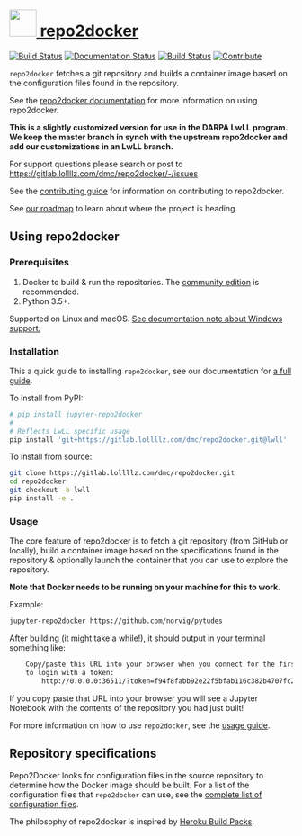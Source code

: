 # <a href="https://github.com/jupyter/repo2docker"><img src="https://raw.githubusercontent.com/jupyter/repo2docker/3fa7444fca6ae2b51e590cbc9d83baf92738ca2a/docs/source/_static/images/repo2docker.png" height="48px" /> repo2docker</a>

[![Build Status](https://travis-ci.org/jupyter/repo2docker.svg?branch=master)](https://travis-ci.org/jupyter/repo2docker)
[![Documentation Status](https://readthedocs.org/projects/repo2docker/badge/?version=latest)](http://repo2docker.readthedocs.io/en/latest/?badge=latest)
[![Build Status](https://dev.azure.com/jupyter/repo2docker/_apis/build/status/jupyter.repo2docker?branchName=master)](https://dev.azure.com/jupyter/repo2docker/_build/latest?definitionId=1&branchName=master)
[![Contribute](https://img.shields.io/badge/I_want_to_contribute!-grey?logo=jupyter)](https://repo2docker.readthedocs.io/en/latest/contributing/contributing.html)

`repo2docker` fetches a git repository and builds a container image based on
the configuration files found in the repository.

See the [repo2docker documentation](http://repo2docker.readthedocs.io)
for more information on using repo2docker.

**This is a slightly customized version for use in the DARPA LwLL program. We keep the master branch in synch with the upstream repo2docker and add our customizations in an LwLL branch.**

For support questions please search or post to https://gitlab.lollllz.com/dmc/repo2docker/-/issues

See the [contributing guide](CONTRIBUTING.md) for information on contributing to
repo2docker.

See [our roadmap](https://repo2docker.readthedocs.io/en/latest/contributing/roadmap.html)
to learn about where the project is heading.

## Using repo2docker
### Prerequisites

1. Docker to build & run the repositories. The [community edition](https://store.docker.com/search?type=edition&offering=community)
   is recommended.
2. Python 3.5+.

Supported on Linux and macOS. [See documentation note about Windows support.](http://repo2docker.readthedocs.io/en/latest/install.html#note-about-windows-support)

### Installation

This a quick guide to installing `repo2docker`, see our documentation for [a full guide](https://repo2docker.readthedocs.io/en/latest/install.html).

To install from PyPI:

```bash
# pip install jupyter-repo2docker
#
# Reflects LwLL specific usage
pip install 'git+https://gitlab.lollllz.com/dmc/repo2docker.git@lwll'
```

To install from source:

```bash
git clone https://gitlab.lollllz.com/dmc/repo2docker.git
cd repo2docker
git checkout -b lwll
pip install -e .
```

### Usage

The core feature of repo2docker is to fetch a git repository (from GitHub or locally),
build a container image based on the specifications found in the repository &
optionally launch the container that you can use to explore the repository.

**Note that Docker needs to be running on your machine for this to work.**

Example:

```bash
jupyter-repo2docker https://github.com/norvig/pytudes
```

After building (it might take a while!), it should output in your terminal
something like:

```bash
    Copy/paste this URL into your browser when you connect for the first time,
    to login with a token:
        http://0.0.0.0:36511/?token=f94f8fabb92e22f5bfab116c382b4707fc2cade56ad1ace0
```

If you copy paste that URL into your browser you will see a Jupyter Notebook
with the contents of the repository you had just built!

For more information on how to use ``repo2docker``, see the
[usage guide](http://repo2docker.readthedocs.io/en/latest/usage.html).


## Repository specifications

Repo2Docker looks for configuration files in the source repository to
determine how the Docker image should be built. For a list of the configuration
files that ``repo2docker`` can use, see the
[complete list of configuration files](https://repo2docker.readthedocs.io/en/latest/config_files.html).

The philosophy of repo2docker is inspired by
[Heroku Build Packs](https://devcenter.heroku.com/articles/buildpacks).
